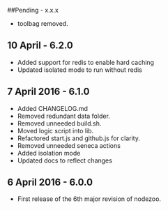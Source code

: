 ##Pending - x.x.x

* toolbag removed.

## 10 April - 6.2.0

* Added support for redis to enable hard caching
* Updated isolated mode to run without redis

## 7 April 2016 - 6.1.0

* Added CHANGELOG.md
* Removed redundant data folder.
* Removed unneeded build.sh.
* Moved logic script into lib.
* Refactored start.js and github.js for clarity.
* Removed unneeded seneca actions
* Added isolation mode
* Updated docs to reflect changes

## 6 April 2016 - 6.0.0

* First release of the 6th major revision of nodezoo.
